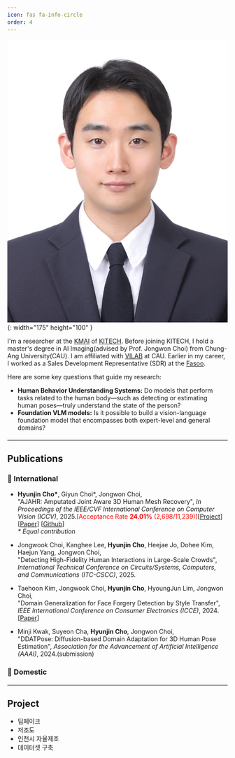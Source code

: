 ```yaml
---
icon: fas fa-info-circle
order: 4
---
```

![Desktop View](/assets/img/prof_pic.jpg){: width="175" height="100" }

<p>
I'm a researcher at the <a href="https://sites.google.com/view/kitech-kmai/home?authuser=0" target="_blank">KMAI</a> of <a href="https://eng.kitech.re.kr/main/" target="_blank">KITECH</a>. Before joining KITECH, I hold a master's degree in AI Imaging(advised by Prof. Jongwon Choi) from Chung-Ang University(CAU). I am affiliated with <a href="https://www.vilab.cau.ac.kr/" target="_blank">VILAB</a> at CAU. Earlier in my career, I worked as a Sales Development Representative (SDR) at the <a href="https://en.fasoo.com/" target="_blank">Fasoo</a>.
</p>
<p>
Here are some key questions that guide my research:
</p>
<ul>
  <li><strong>Human Behavior Understanding Systems:</strong> Do models that perform tasks related to the human body—such as detecting or estimating human poses—truly understand the state of the person?</li>
  <li><strong>Foundation VLM models:</strong> Is it possible to build a vision-language foundation model that encompasses both expert-level and general domains?</li>
</ul>

<hr style="margin-top: 20px; margin-bottom: 10px;">  <!-- 간격 줄인 선 -->

## Publications

### 📘 International

- **Hyunjin Cho\***, Giyun Choi\*, Jongwon Choi,  
  "AJAHR: Amputated Joint Aware 3D Human Mesh Recovery", *In Proceedings of the IEEE/CVF International Conference on Computer Vision (ICCV)*, 2025.<span style="color:red;">[Acceptance Rate <strong>24.01%</strong> (2,698/11,239)]</span>[[Project](https://chojinie.github.io/project_AJAHR/)] [[Paper](https://arxiv.org/abs/2404.xxxxx)] [[Github](https://github.com/your-github-link)]<br><em>\* Equal contribution</em>

- Jongwook Choi, Kanghee Lee, **Hyunjin Cho**, Heejae Jo, Dohee Kim, Haejun Yang, Jongwon Choi,  
  "Detecting High-Fidelity Human Interactions in Large-Scale Crowds", *International Technical Conference on Circuits/Systems, Computers, and Communications (ITC-CSCC)*, 2025.

- Taehoon Kim, Jongwook Choi, **Hyunjin Cho**, HyoungJun Lim, Jongwon Choi,  
  "Domain Generalization for Face Forgery Detection by Style Transfer", *IEEE International Conference on Consumer Electronics (ICCE)*, 2024.[[Paper](https://ieeexplore.ieee.org/abstract/document/10444215)]

- Minji Kwak, Suyeon Cha, **Hyunjin Cho**, Jongwon Choi,  
  "DDATPose: Diffusion-based Domain Adaptation for 3D Human Pose Estimation", *Association for the Advancement of Artificial Intelligence (AAAI)*, 2024.(submission)

### 📙 Domestic


<hr style="margin-top: 20px; margin-bottom: 10px;">  <!-- 간격 줄인 선 -->

## Project

- 딥페이크
- 저조도
- 인천시 자율제조
- 데이터셋 구축